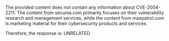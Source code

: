 The provided content does not contain any information about CVE-2004-2211. The content from secunia.com primarily focuses on their vulnerability research and management services, while the content from maxpatrol.com is marketing material for their cybersecurity products and services.

Therefore, the response is: UNRELATED